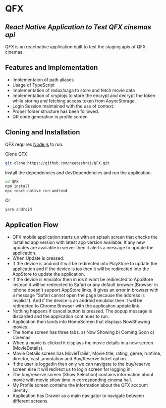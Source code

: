 # QFX

## _React Native Application to Test QFX cinemas api_

QFX is an reactnative application built to test the staging apis of QFX cinemas.

## Features and Implementation

- Implementaion of path aliases
- Usage of TypeScript
- Implementation of redux/saga to store and fetch movie data
- Implementation of cryptojs to store the encrypt and decrypt the token while storing and fetching access token from AsyncStorage.
- Login Session maintained with the use of context.
- Proper folder structure has been followed.
- QR code generation in profile screen

## Cloning and Installation

QFX requires [Node.js](https://nodejs.org/) to run.

Clone QFX

```sh
git clone https://github.com/neeteshraj/QFX.git
```

Install the dependencies and devDependencies and run the application.

```sh
cd QFX
npm install
npx react-native run-android
```

Or

```sh
yarn android
```

## Application Flow

- QFX mobile application starts up with an splash screen that checks the installed app version with latest app version available. If any new updates are available in server then it alerts a message to update the application.
- When Update is pressed:
- If the device is android it will be redirected into PlayStore to update the application and if the device is ios then it will be redirected into the AppStore to update the application.
- If the device is emulator then in ios it wont be redirected to AppStore instead it will be redirected to Safari or any default browser.(Browser in iphone doesn't support AppStore links, It gives an error in browser with a message "Safari cannot open the page because the address is invalid."). And if the device is an android emulator then it will be redirected to Chrome Browser with the application update link.
- Nothing happens if cancel button is pressed. The popup message is discarded and the application continues to run.
- Application then lands into HomeScreen that displays NowShowing movies.
- The home screen has three tabs.
  a) Now Showing
  b) Coming Soon
  c) Cinemas
- When a movie is clicked it displays the movie details in a new screen (MovieDetails).
- Movie Details screen has MovieTrailer, Movie title, rating, genre, runtime, director, cast ,annotation and Buy/Reserve ticket option.
- If the user is loggedin then only we can navigate to the buy/reserve screen else it will redirect us to login screen for logging in.
- The buy/reserve screen (Show Selection) contains information about movie with movie show time in corresponding cinema hall.
- My Profile screen contains the information about the QFX account identity.
- Application has Drawer as a main navigator to navigate between different screens.
